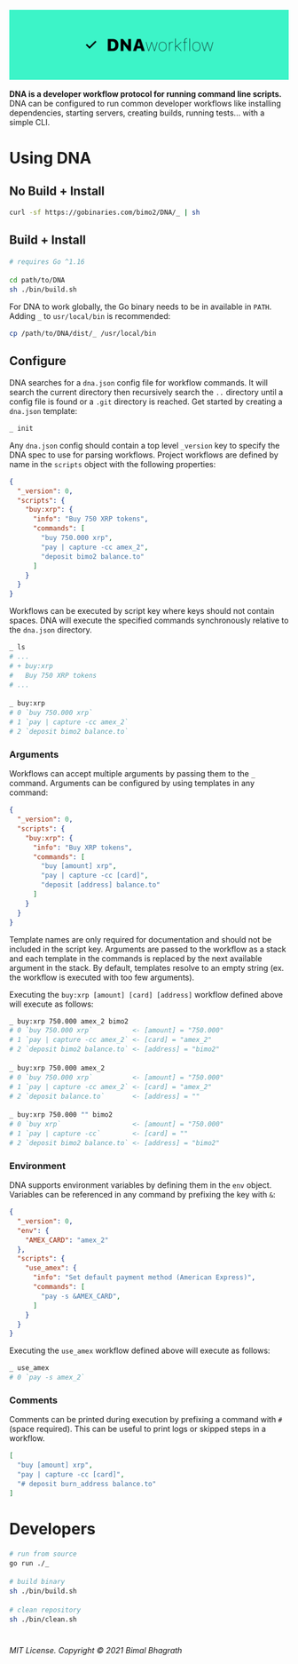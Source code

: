 ![Banner](.github/assets/banner.svg)

**DNA is a developer workflow protocol for running command line scripts.** DNA can be configured to run common developer workflows like installing dependencies, starting servers, creating builds, running tests... with a simple CLI.

# Using DNA

## No Build + Install

```zsh
curl -sf https://gobinaries.com/bimo2/DNA/_ | sh
```

## Build + Install

```zsh
# requires Go ^1.16

cd path/to/DNA
sh ./bin/build.sh
```

For DNA to work globally, the Go binary needs to be in available in `PATH`. Adding `_` to `usr/local/bin` is recommended:

```zsh
cp /path/to/DNA/dist/_ /usr/local/bin
```

## Configure

DNA searches for a `dna.json` config file for workflow commands. It will search the current directory then recursively search the `..` directory until a config file is found or a `.git` directory is reached. Get started by creating a `dna.json` template:

```zsh
_ init
```

Any `dna.json` config should contain a top level `_version` key to specify the DNA spec to use for parsing workflows. Project workflows are defined by name in the `scripts` object with the following properties:

```json
{
  "_version": 0,
  "scripts": {
    "buy:xrp": {
      "info": "Buy 750 XRP tokens",
      "commands": [
        "buy 750.000 xrp",
        "pay | capture -cc amex_2",
        "deposit bimo2 balance.to"
      ]
    }
  }
}
```

Workflows can be executed by script key where keys should not contain spaces. DNA will execute the specified commands synchronously relative to the `dna.json` directory. 

```zsh
_ ls
# ...
# + buy:xrp
#   Buy 750 XRP tokens
# ...

_ buy:xrp
# 0 `buy 750.000 xrp`
# 1 `pay | capture -cc amex_2`
# 2 `deposit bimo2 balance.to`
```

### Arguments

Workflows can accept multiple arguments by passing them to the `_` command. Arguments can be configured by using templates in any command:

```json
{
  "_version": 0,
  "scripts": {
    "buy:xrp": {
      "info": "Buy XRP tokens",
      "commands": [
        "buy [amount] xrp",
        "pay | capture -cc [card]",
        "deposit [address] balance.to"
      ]
    }
  }
}
```

Template names are only required for documentation and should not be included in the script key. Arguments are passed to the workflow as a stack and each template in the commands is replaced by the next available argument in the stack. By default, templates resolve to an empty string (ex. the workflow is executed with too few arguments).

Executing the `buy:xrp [amount] [card] [address]` workflow defined above will execute as follows:

```zsh
_ buy:xrp 750.000 amex_2 bimo2
# 0 `buy 750.000 xrp`          <- [amount] = "750.000"
# 1 `pay | capture -cc amex_2` <- [card] = "amex_2"
# 2 `deposit bimo2 balance.to` <- [address] = "bimo2"

_ buy:xrp 750.000 amex_2
# 0 `buy 750.000 xrp`          <- [amount] = "750.000"
# 1 `pay | capture -cc amex_2` <- [card] = "amex_2"
# 2 `deposit balance.to`       <- [address] = ""

_ buy:xrp 750.000 "" bimo2
# 0 `buy xrp`                  <- [amount] = "750.000"
# 1 `pay | capture -cc`        <- [card] = ""
# 2 `deposit bimo2 balance.to` <- [address] = "bimo2"
```

### Environment

DNA supports environment variables by defining them in the `env` object. Variables can be referenced in any command by prefixing the key with `&`:

```json
{
  "_version": 0,
  "env": {
    "AMEX_CARD": "amex_2"
  },
  "scripts": {
    "use_amex": {
      "info": "Set default payment method (American Express)",
      "commands": [
        "pay -s &AMEX_CARD",
      ]
    }
  }
}
```

Executing the `use_amex` workflow defined above will execute as follows:

```zsh
_ use_amex
# 0 `pay -s amex_2`
```

### Comments

Comments can be printed during execution by prefixing a command with `#` (space required). This can be useful to print logs or skipped steps in a workflow.

```json
[
  "buy [amount] xrp",
  "pay | capture -cc [card]",
  "# deposit burn_address balance.to"
]
```

# Developers

```zsh
# run from source
go run ./_

# build binary
sh ./bin/build.sh

# clean repository
sh ./bin/clean.sh
```

#

###### MIT License. Copyright &copy; 2021 Bimal Bhagrath
